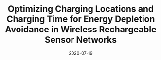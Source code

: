 ---
title: "Optimizing Charging Locations and Charging Time for Energy Depletion Avoidance in Wireless Rechargeable Sensor Networks"
collection: publications
category: 'conferences'
permalink: /publication/2020-07-19-wrsn
date: 2020-07-19
venue: 'CEC 2020'
authors: 'Tran Thi Huong, Huynh Thi Thanh Binh, Phi Le Nguyen, <b>Doan Cao Thanh Long</b>, Vuong Dinh An'
paper: 'https://ieeexplore.ieee.org/document/9185750'
---